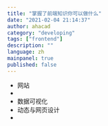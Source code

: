 ```yaml
---
title: "掌握了前端知识你可以做什么"
date: "2021-02-04 21:14:37"
author: ahacad
category: "developing"
tags: ["frontend"]
description: ""
language: zh
mainpanel: true
published: false
---
```


- 网站
- 
- 数据可视化
- 动态与网页设计
- 
